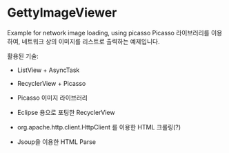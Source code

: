 # GettyImageViewer

Example for network image loading, using picasso
Picasso 라이브러리를 이용하여, 네트워크 상의 이미지를 리스트로 출력하는 예제입니다.

활용된 기술:

- ListView + AsyncTask
- RecyclerView + Picasso


- Picasso 이미지 라이브러리
- Eclipse 용으로 포팅한 RecyclerView
- org.apache.http.client.HttpClient 를 이용한 HTML 크롤링(?)
- Jsoup을 이용한 HTML Parse
